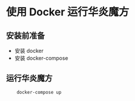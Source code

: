 使用 Docker 运行华炎魔方
===

## 安装前准备

- 安装 docker
- 安装 docker-compose

## 运行华炎魔方

```
    docker-compose up
```